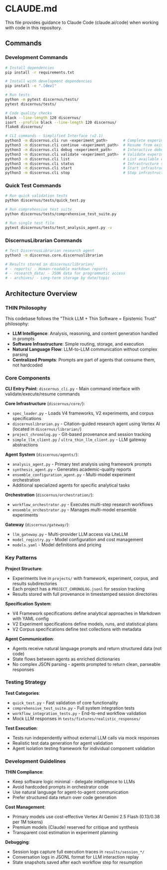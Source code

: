 # CLAUDE.md

This file provides guidance to Claude Code (claude.ai/code) when working with code in this repository.

## Commands

### Development Commands
```bash
# Install dependencies
pip install -r requirements.txt

# Install with development dependencies
pip install -e ".[dev]"

# Run tests
python -m pytest discernus/tests/
pytest discernus/tests/

# Code quality checks
black --line-length 120 discernus/
isort --profile black --line-length 120 discernus/
flake8 discernus/

# CLI commands - Simplified Interface (v2.1)
python3 -m discernus.cli run <experiment_path>       # Complete experiment (analysis + synthesis)
python3 -m discernus.cli continue <experiment_path>  # Resume from existing artifacts
python3 -m discernus.cli debug <experiment_path>     # Interactive debugging mode
python3 -m discernus.cli validate <experiment_path>  # Validate experiment structure
python3 -m discernus.cli list                        # List available experiments
python3 -m discernus.cli status                      # Infrastructure status
python3 -m discernus.cli start                       # Start infrastructure
python3 -m discernus.cli stop                        # Stop infrastructure
```

### Quick Test Commands
```bash
# Run quick validation tests
python discernus/tests/quick_test.py

# Run comprehensive test suite
python discernus/tests/comprehensive_test_suite.py

# Run single test file
pytest discernus/tests/test_analysis_agent.py -v
```

### DiscernusLibrarian Commands
```bash
# Test DiscernusLibrarian research agent
python3 -m discernus.core.discernuslibrarian

# Results stored in discernus/librarian/
# - reports/ - Human-readable markdown reports
# - research_data/ - JSON data for programmatic access  
# - archives/ - Long-term storage by date/topic
```

## Architecture Overview

### THIN Philosophy
This codebase follows the "Thick LLM + Thin Software = Epistemic Trust" philosophy:
- **LLM Intelligence**: Analysis, reasoning, and content generation handled in prompts
- **Software Infrastructure**: Simple routing, storage, and execution
- **Natural Language Flow**: LLM-to-LLM communication without complex parsing
- **Centralized Prompts**: Prompts are part of agents that consume them, not hardcoded

### Core Components

**CLI Entry Point**: `discernus_cli.py` - Main command interface with validate/execute/resume commands

**Core Infrastructure** (`discernus/core/`):
- `spec_loader.py` - Loads V4 frameworks, V2 experiments, and corpus specifications
- `discernuslibrarian.py` - Citation-guided research agent using Vertex AI (located in `discernus/librarian/`)
- `project_chronolog.py` - Git-based provenance and session tracking
- `simple_llm_client.py` / `ultra_thin_llm_client.py` - LLM gateway abstractions

**Agent System** (`discernus/agents/`):
- `analysis_agent.py` - Primary text analysis using framework prompts
- `synthesis_agent.py` - Generates academic-quality reports
- `ensemble_configuration_agent.py` - Multi-model experiment orchestration
- Additional specialized agents for specific analytical tasks

**Orchestration** (`discernus/orchestration/`):
- `workflow_orchestrator.py` - Executes multi-step research workflows
- `ensemble_orchestrator.py` - Manages multi-model ensemble experiments

**Gateway** (`discernus/gateway/`):
- `llm_gateway.py` - Multi-provider LLM access via LiteLLM
- `model_registry.py` - Model configuration and cost management
- `models.yaml` - Model definitions and pricing

### Key Patterns

**Project Structure**: 
- Experiments live in `projects/` with framework, experiment, corpus, and results subdirectories
- Each project has a `PROJECT_CHRONOLOG.jsonl` for session tracking
- Results stored with full provenance in timestamped session directories

**Specification System**:
- V4 Framework specifications define analytical approaches in Markdown with YAML config
- V2 Experiment specifications define models, runs, and statistical plans
- V2 Corpus specifications define text collections with metadata

**Agent Communication**:
- Agents receive natural language prompts and return structured data (not code)
- State flows between agents as enriched dictionaries
- No complex JSON parsing - agents prompted to return clean, parseable responses

### Testing Strategy

**Test Categories**:
- `quick_test.py` - Fast validation of core functionality
- `comprehensive_test_suite.py` - Full system integration tests
- `workflow_integration_tests.py` - End-to-end workflow validation
- Mock LLM responses in `tests/fixtures/realistic_responses/`

**Test Execution**:
- Tests run independently without external LLM calls via mock responses
- Realistic test data generation for agent validation
- Agent isolation testing framework for individual component validation

### Development Guidelines

**THIN Compliance**:
- Keep software logic minimal - delegate intelligence to LLMs
- Avoid hardcoded prompts in orchestrator code
- Use natural language for agent-to-agent communication
- Prefer structured data return over code generation

**Cost Management**:
- Primary models use cost-effective Vertex AI Gemini 2.5 Flash ($0.13/$0.38 per 1M tokens)
- Premium models (Claude) reserved for critique and synthesis
- Transparent cost estimation in experiment planning

**Debugging**:
- Session logs capture full execution traces in `results/session_*/`
- Conversation logs in JSONL format for LLM interaction replay
- State snapshots saved after each workflow step for resumption